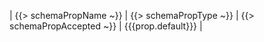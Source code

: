 | {{> schemaPropName ~}} | {{> schemaPropType ~}} | {{> schemaPropAccepted ~}} | {{{prop.default}}} |
